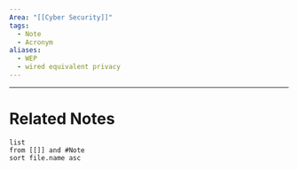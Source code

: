 ```yaml
---
Area: "[[Cyber Security]]"
tags:
  - Note
  - Acronym
aliases:
  - WEP
  - wired equivalent privacy
---
```




---
# Related Notes
```dataview
list
from [[]] and #Note 
sort file.name asc
```
